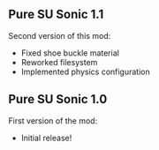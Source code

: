 ## Pure SU Sonic 1.1
Second version of this mod:
- Fixed shoe buckle material
- Reworked filesystem
- Implemented physics configuration


## Pure SU Sonic 1.0
First version of the mod:
- Initial release!
